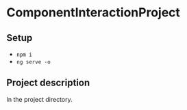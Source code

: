 # ComponentInteractionProject

## Setup
* `npm i`
* `ng serve -o`

## Project description
In the project directory.
